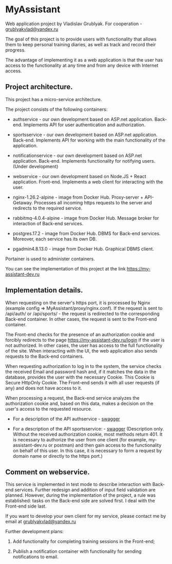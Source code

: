 # MyAssistant

Web application project by Vladislav Grublyak. For cooperation - grublyakvlad@yandex.ru

The goal of this project is to provide users with functionality that allows them to keep personal training diaries, as well as track and record their progress.

The advantage of implementing it as a web application is that the user has access to the functionality at any time and from any device with Internet access.

## Project architecture.

This project has a micro-service architecture.

The project consists of the following containers:

- authservice - our own development based on ASP.net application. Back-end. Implements API for user authentication and authorization.

- sportsservice - our own development based on ASP.net application. Back-end. Implements API for working with the main functionality of the application.

- notificationservice - our own development based on ASP.net application. Back-end. Implements functionality for notifying users. (Under development)

- webservice - our own development based on Node.JS + React application. Front-end. Implements a web client for interacting with the user.

- nginx-1.26.2-alpine - image from Docker Hub. Proxy-server + API-Getaway. Processes all incoming https requests to the server and redirects to the required service.

- rabbitmq-4.0.4-alpine - image from Docker Hub. Message broker for interaction of Back-end services.

- postgres.17.2 - image from Docker Hub. DBMS for Back-end services. Moreover, each service has its own DB.

- pgadmin4.8.13.0 - image from Docker Hub. Graphical DBMS client.

Portainer is used to administer containers.

  
You can see the implementation of this project at the link https://my-assistant-dev.ru
  
## Implementation details.

When requesting on the server's https port, it is processed by Nginx (example config => MyAssistant/proxy/nginx.conf). If the request is sent to /api/auth/ or /api/sports/ - the request is redirected to the corresponding Back-end container. In other cases, the request is sent to the Front-end container.

The Front-end checks for the presence of an authorization cookie and forcibly redirects to the page https://my-assistant-dev.ru/login if the user is not authorized. In other cases, the user has access to the full functionality of the site. When interacting with the UI, the web application also sends requests to the Back-end containers.

When requesting authorization to log in to the system, the service checks the received Email and password hash and, if it matches the data in the database, provides the user with the necessary Cookie. This Cookie is Secure HttpOnly Cookie. The Front-end sends it with all user requests (if any) and does not have access to it.

When processing a request, the Back-end service analyzes the authorization cookie and, based on this data, makes a decision on the user's access to the requested resource. 

- For a description of the API authservice - [swagger](:http://194.87.201.90:8081/swagger/index.html)

- For a description of the API sportsservice: - [swagger](:http://194.87.201.90:8082/swagger/index.html) (Description only. Without the received authorization cookie, most methods return 401. It is necessary to authorize the user from one client (for example, my-assistant-dev.ru or postman) and then gain access to the functionality on behalf of this user. In this case, it is necessary to form a request by domain name or directly to the https port.)  

## Comment on webservice.

This service is implemented in test mode to describe interaction with Back-end services. Further redesign and addition of input field validation are planned. However, during the implementation of the project, a rule was established: tasks on the Back-end side are solved first. I deal with the Front-end side last.

If you want to develop your own client for my service, please contact me by email at grublyakvlad@yandex.ru

Further development plans:

1. Add functionality for completing training sessions in the Front-end;

2. Publish a notification container with functionality for sending notifications to email.